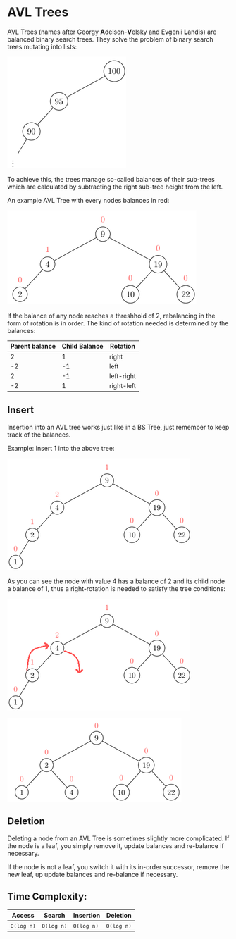 # AVL Trees
AVL Trees (names after Georgy **A**delson-**V**elsky and Evgenii **L**andis)
are balanced binary search trees. They solve the problem of binary search trees mutating into lists:

![The mutation of a BST into a list](../../../../resources/BSListExample.png)

To achieve this, the trees manage so-called balances of their sub-trees
which are calculated by subtracting the right sub-tree height from the left.

An example AVL Tree with every nodes balances in red:

![An AVL tree with the balance of every node noted in red](../../../../resources/AVLBalanceExample.png)

If the balance of any node reaches a threshhold of 2, rebalancing 
in the form of rotation is in order. The kind of rotation needed is 
determined by the balances:

| Parent balance  | Child Balance  | Rotation |
|----|----|----|
| 2 | 1 |right|
| -2 | -1 |left|
| 2 | -1 |left-right|
| -2 | 1 |right-left|

## Insert
Insertion into an AVL tree works just like in a BS Tree, just
remember to keep track of the balances. 

Example: Insert 1 into the above tree:

![An unbalanced AVL tree with the balance of every node noted in red](../../../../resources/AVLInsertBalanceExample.png)

As you can see the node with value 4 has a balance
of 2 and its child node a balance of 1, thus a right-rotation 
is needed to satisfy the tree conditions:

![Beautiful rotation arrows brought to you by MS Paint](../../../../resources/AVLRRotationExample.png)

![After Rotation the balances are ](../../../../resources/AVLRRotationAfter.png)

## Deletion
Deleting a node from an AVL Tree is sometimes slightly more complicated.
If the node is a leaf, you simply remove it, update balances and
re-balance if necessary.

If the node is not a leaf, you switch it with its in-order successor,
remove the new leaf, up update balances and
re-balance if necessary.

## Time Complexity:

| Access | Search | Insertion | Deletion |
|----|----|----|----|
| `O(log n)` | `O(log n)` | `O(log n)` | `O(log n)` |
